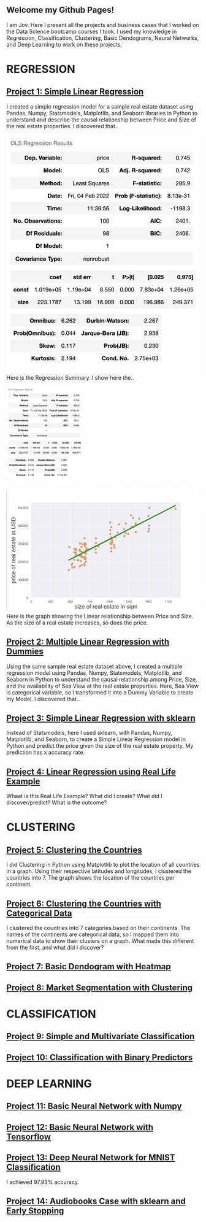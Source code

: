 ## Welcome my Github Pages!

I am Jov. Here I present all the projects and business cases that I worked on the Data Science bootcamp courses I took. 
I used my knowledge in Regression, Classification, Clustering, Basic Dendograms, Neural Networks, and Deep Learning to work on these projects.

# REGRESSION

## [Project 1: Simple Linear Regression](https://github.com/jovemmanuelre/Simple-Linear-Regression---StatsModels)
I created a simple regression model for a sample real estate dataset using Pandas, Numpy, Statsmodels, Matplotlib, and Seaborn libraries in Python to understand and describe the causal relationship between Price and Size of the real estate properties.
I discovered that..

![Regression Summary](/images/Linear%20Regressions/Simple/Screen%20Shot%202022-02-04%20at%2012.18.23%20PM.png)
Here is the Regression Summary. I show here the..

<img src="/images/Linear%20Regressions/Simple/Screen%20Shot%202022-02-04%20at%2012.18.23%20PM.png" alt="drawing" width="200"/>

![Regression Summary](images/Linear%20Regressions/Simple/Screen%20Shot%202022-02-08%20at%201.04.08%20PM.png)
Here is the graph showing the Linear relationship between Price and Size. As the size of a real estate increases, so does the price.

## [Project 2: Multiple Linear Regression with Dummies](https://github.com/jovemmanuelre/Multiple-Linear-Regression-with-Dummies)
Using the same sample real estate dataset above, I created a multiple regression model using Pandas, Numpy, Statsmodels, Matplotlib, and Seaborn in Python to understand the causal relationship among Price, Size, and the availability of Sea View at the real estate properties. Here, Sea View is categorical variable, so I transformed it into a Dummy Variable to create my Model.
I discovered that..

## [Project 3: Simple Linear Regression with sklearn](https://github.com/jovemmanuelre/Simple-Regression-sklearn)
Instead of Statsmodels, here I used sklearn, with Pandas, Numpy, Matplotlib, and Seaborn, to create a Simple Linear Regression model in Python and predict the price given the size of the real estate property.
My prediction has x accuracy rate.

## [Project 4: Linear Regression using Real Life Example](https://github.com/jovemmanuelre/Practical-Case-Example-Regression-with-sklearn)
Whaat is this Real Life Example? What did I create? What did I discover/predict? What is the outcome?

# CLUSTERING

## [Project 5: Clustering the Countries](https://github.com/jovemmanuelre/Clustering-Countries)
I did Clustering in Python using Matplotlib to plot the location of all countries in a graph. Using their respective latitudes and longitudes, I clustered the countries into 7. The graph shows the location of the countries per continent.

## [Project 6: Clustering the Countries with Categorical Data](https://github.com/jovemmanuelre/Clustering-Countries-Categorical)
I clustered the countries into 7 categories based on their continents. The names of the continents are categorical data, so I mapped them into numerical data to show their clusters on a graph.
What made this different from the first, and what did I discover?

## [Project 7: Basic Dendogram with Heatmap](https://github.com/jovemmanuelre/Basic-Dendogram-with-Heatmap)

## [Project 8: Market Segmentation with Clustering](https://github.com/jovemmanuelre/Market-Segmentation-with-Clustering)

# CLASSIFICATION

## [Project 9: Simple and Multivariate Classification](https://github.com/jovemmanuelre/Simple-and-Multivariate-Classification)


## [Project 10: Classification with Binary Predictors](https://github.com/jovemmanuelre/Classification-with-Binary-Predictors)


# DEEP LEARNING

## [Project 11: Basic Neural Network with Numpy](https://github.com/jovemmanuelre/Building-a-Basic-Neural-Network-with-NumPy)


## [Project 12: Basic Neural Network with Tensorflow](https://github.com/jovemmanuelre/Building-a-Basic-Neural-Network-with-Tensorflow)


## [Project 13: Deep Neural Network for MNIST Classification](https://github.com/jovemmanuelre/Deep-Neural-Network-for-MNIST-Classification)
I achieved 97.93% accuracy.


## [Project 14: Audiobooks Case with sklearn and Early Stopping](https://github.com/jovemmanuelre/Deep-Learning-Audiobooks-Case-Preprocessed-and-with-Early-Stopping)
